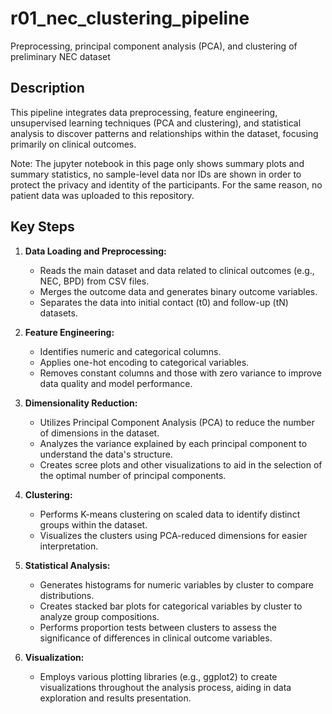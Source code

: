 # r01_nec_clustering_pipeline
Preprocessing, principal component analysis (PCA), and clustering of preliminary NEC dataset

## Description

This pipeline integrates data preprocessing, feature engineering, unsupervised learning techniques (PCA and clustering), and statistical analysis to discover patterns and relationships within the dataset, focusing primarily on clinical outcomes.

Note: The jupyter notebook in this page only shows summary plots and summary statistics, no sample-level data nor IDs are shown in order to protect the privacy and identity of the participants. For the same reason, no patient data was uploaded to this repository.


## Key Steps

1.  **Data Loading and Preprocessing:**

    *   Reads the main dataset and data related to clinical outcomes (e.g., NEC, BPD) from CSV files.
    *   Merges the outcome data and generates binary outcome variables.
    *   Separates the data into initial contact (t0) and follow-up (tN) datasets.

2.  **Feature Engineering:**

    *   Identifies numeric and categorical columns.
    *   Applies one-hot encoding to categorical variables.
    *   Removes constant columns and those with zero variance to improve data quality and model performance.

3.  **Dimensionality Reduction:**

    *   Utilizes Principal Component Analysis (PCA) to reduce the number of dimensions in the dataset.
    *   Analyzes the variance explained by each principal component to understand the data's structure.
    *   Creates scree plots and other visualizations to aid in the selection of the optimal number of principal components.

4.  **Clustering:**

    *   Performs K-means clustering on scaled data to identify distinct groups within the dataset.
    *   Visualizes the clusters using PCA-reduced dimensions for easier interpretation.

5.  **Statistical Analysis:**

    *   Generates histograms for numeric variables by cluster to compare distributions.
    *   Creates stacked bar plots for categorical variables by cluster to analyze group compositions.
    *   Performs proportion tests between clusters to assess the significance of differences in clinical outcome variables.

6.  **Visualization:**

    *   Employs various plotting libraries (e.g., ggplot2) to create visualizations throughout the analysis process, aiding in data exploration and results presentation.

